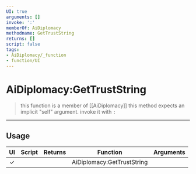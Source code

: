 ```yaml
---
UI: true
arguments: []
invoke: ':'
memberOf: AiDiplomacy
methodname: GetTrustString
returns: []
script: false
tags:
- AiDiplomacy/_function
- function/UI
---
```

# AiDiplomacy:GetTrustString
> this function is a member of [[AiDiplomacy]]
> this method expects an implicit "self" argument. invoke it with `:`
-----
## Usage
|  UI | Script | Returns | Function | Arguments |
|:---:|:------:|-------:|:--------:|:---------|
|✓| ||AiDiplomacy:GetTrustString||
